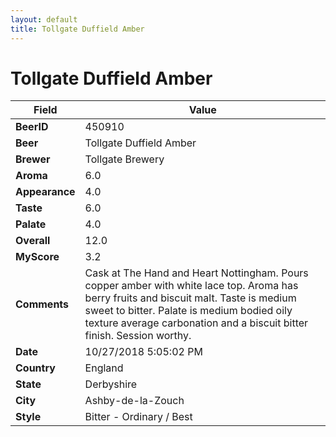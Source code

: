 ```yaml
---
layout: default
title: Tollgate Duffield Amber
---
```


# Tollgate Duffield Amber

| Field         | Value     |
|---------------|-----------|
| **BeerID** | 450910 |
| **Beer** | Tollgate Duffield Amber |
| **Brewer** | Tollgate Brewery |
| **Aroma** | 6.0 |
| **Appearance** | 4.0 |
| **Taste** | 6.0 |
| **Palate** | 4.0 |
| **Overall** | 12.0 |
| **MyScore** | 3.2 |
| **Comments** | Cask at The Hand and Heart Nottingham. Pours copper amber with white lace top. Aroma has berry fruits and biscuit malt. Taste is medium sweet to bitter. Palate is medium bodied oily texture average carbonation and a biscuit bitter finish. Session worthy. |
| **Date** | 10/27/2018 5:05:02 PM |
| **Country** | England |
| **State** | Derbyshire |
| **City** | Ashby-de-la-Zouch |
| **Style** | Bitter - Ordinary / Best |
